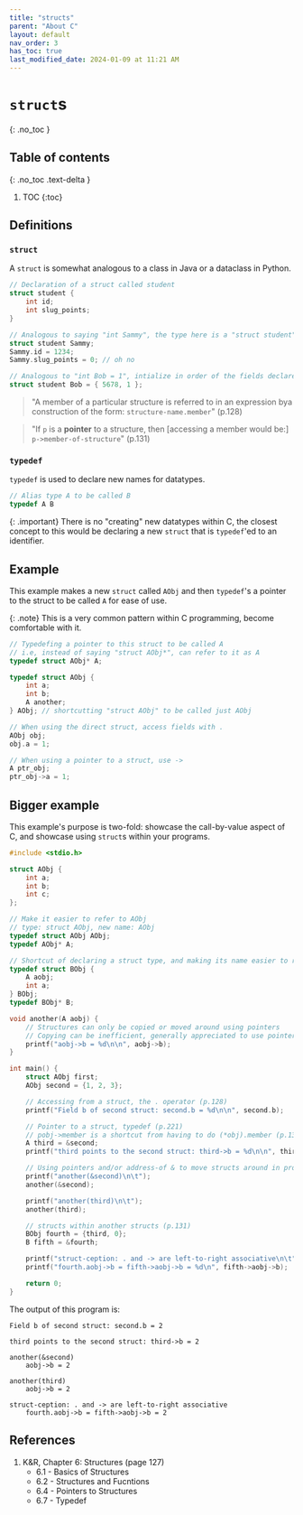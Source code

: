 ```yaml
---
title: "structs"
parent: "About C"
layout: default
nav_order: 3
has_toc: true
last_modified_date: 2024-01-09 at 11:21 AM
---
```


# `struct`s
{: .no_toc }

## Table of contents
{: .no_toc .text-delta }

1. TOC
{:toc}

## Definitions

### `struct`
A `struct` is somewhat analogous to a class in Java or a dataclass in Python.

```c
// Declaration of a struct called student
struct student {
    int id;
    int slug_points;
}

// Analogous to saying "int Sammy", the type here is a "struct student"
struct student Sammy;
Sammy.id = 1234;
Sammy.slug_points = 0; // oh no

// Analogous to "int Bob = 1", intialize in order of the fields declared in the struct definition
struct student Bob = { 5678, 1 };
```

> "A member of a particular structure is referred to in an expression bya construction of the form: `structure-name.member`" (p.128)

> "If `p` is a **pointer** to a structure, then [accessing a member would be:] `p->member-of-structure`" (p.131)

### `typedef`
`typedef` is used to declare new names for datatypes.

```c
// Alias type A to be called B
typedef A B
```

{: .important}
There is no "creating" new datatypes within C, the closest concept to this would be declaring a new `struct` that is `typedef`'ed to an identifier.

## Example

This example makes a new `struct` called `AObj` and then `typedef`'s a pointer to the struct to be called `A` for ease of use.

{: .note}
This is a very common pattern within C programming, become comfortable with it.

```c
// Typedefing a pointer to this struct to be called A
// i.e, instead of saying "struct AObj*", can refer to it as A
typedef struct AObj* A;

typedef struct AObj {
    int a;
    int b;
    A another;
} AObj; // shortcutting "struct AObj" to be called just AObj

// When using the direct struct, access fields with .
AObj obj;
obj.a = 1;

// When using a pointer to a struct, use ->
A ptr_obj;
ptr_obj->a = 1;
```

## Bigger example

This example's purpose is two-fold: showcase the call-by-value aspect of C, and showcase using `struct`s within your programs.

```c
#include <stdio.h>

struct AObj {
    int a;
    int b;
    int c;
};

// Make it easier to refer to AObj
// type: struct AObj, new name: AObj
typedef struct AObj AObj;
typedef AObj* A;

// Shortcut of declaring a struct type, and making its name easier to reference
typedef struct BObj {
    A aobj;
    int a;
} BObj;
typedef BObj* B;

void another(A aobj) {
    // Structures can only be copied or moved around using pointers
    // Copying can be inefficient, generally appreciated to use pointers
    printf("aobj->b = %d\n\n", aobj->b);
}

int main() {
    struct AObj first;
    AObj second = {1, 2, 3};

    // Accessing from a struct, the . operator (p.128)
    printf("Field b of second struct: second.b = %d\n\n", second.b);

    // Pointer to a struct, typedef (p.221)
    // pobj->member is a shortcut from having to do (*obj).member (p.131)
    A third = &second;
    printf("third points to the second struct: third->b = %d\n\n", third->b);

    // Using pointers and/or address-of & to move structs around in programs
    printf("another(&second)\n\t");
    another(&second);

    printf("another(third)\n\t");
    another(third);

    // structs within another structs (p.131)
    BObj fourth = {third, 0};
    B fifth = &fourth;

    printf("struct-ception: . and -> are left-to-right associative\n\t");
    printf("fourth.aobj->b = fifth->aobj->b = %d\n", fifth->aobj->b);

    return 0;
}
```

The output of this program is:
```
Field b of second struct: second.b = 2

third points to the second struct: third->b = 2

another(&second)
	aobj->b = 2

another(third)
	aobj->b = 2

struct-ception: . and -> are left-to-right associative
	fourth.aobj->b = fifth->aobj->b = 2
```


## References
1. K&R, Chapter 6: Structures (page 127)
    * 6.1 - Basics of Structures
    * 6.2 - Structures and Fucntions
    * 6.4 - Pointers to Structures
    * 6.7 - Typedef

